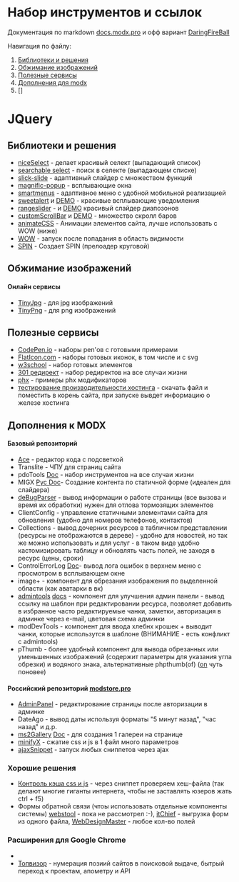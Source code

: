 # Набор инструментов и ссылок
Документация по markdown [docs.modx.pro](https://docs.modx.pro/) и офф вариант [DaringFireBall](https://daringfireball.net/projects/markdown/)

Навигация по файлу:

1. [Библиотеки и решения](https://github.com/seotut/intrument-seotut/blob/master/README.md#%D0%91%D0%B8%D0%B1%D0%BB%D0%B8%D0%BE%D1%82%D0%B5%D0%BA%D0%B8-%D0%B8-%D1%80%D0%B5%D1%88%D0%B5%D0%BD%D0%B8%D1%8F)
2. [Обжимание изображений](https://github.com/seotut/intrument-seotut/blob/master/README.md#%D0%9E%D0%B1%D0%B6%D0%B8%D0%BC%D0%B0%D0%BD%D0%B8%D0%B5-%D0%B8%D0%B7%D0%BE%D0%B1%D1%80%D0%B0%D0%B6%D0%B5%D0%BD%D0%B8%D0%B9)
3. [Полезные сервисы](https://github.com/seotut/intrument-seotut/blob/master/README.md#%D0%9F%D0%BE%D0%BB%D0%B5%D0%B7%D0%BD%D1%8B%D0%B5-%D1%81%D0%B5%D1%80%D0%B2%D0%B8%D1%81%D1%8B)
4. [Дополнения для modx](https://github.com/seotut/intrument-seotut/blob/master/README.md#%D0%94%D0%BE%D0%BF%D0%BE%D0%BB%D0%BD%D0%B5%D0%BD%D0%B8%D1%8F-%D0%BA-modx)
5. []

# JQuery
## Библиотеки и решения
* [niceSelect](http://hernansartorio.com/jquery-nice-select/) - делает красивый селект (выпадающий список)
* [searchable select](https://www.jqueryscript.net/form/jQuery-Plugin-For-Custom-Searchable-Select-List-Customselect.html) - поиск в селекте (выпадающем списке) 
* [slick-slide](http://kenwheeler.github.io/slick/) - адаптивный слайдер с множеством функций
* [magnific-popup](http://dimsemenov.com/plugins/magnific-popup/) - всплывающие окна
* [smartmenus](https://www.smartmenus.org/about/themes/) - адаптивное меню с удобной мобильной реализацией
* [sweetalert](https://github.com/t4t5/sweetalert) и [DEMO](https://sweetalert.js.org/) - красивые всплывающие уведомления
* [rangeslider](http://ionden.com/a/plugins/ion.rangeslider/) - и [DEMO](http://ionden.com/a/plugins/ion.rangeSlider/demo.html) красивый слайдер диапозонов
* [customScrollBar](https://github.com/malihu/malihu-custom-scrollbar-plugin) и [DEMO](http://manos.malihu.gr/repository/custom-scrollbar/demo/examples/complete_examples.html) - множество скролл баров
* [animateCSS](https://github.com/daneden/animate.css) - Анимации элементов сайта, лучше использовать с WOW (ниже)
* [WOW](https://github.com/matthieua/WOW) - запуск после попадания в область видимости
* [SPIN](http://spin.js.org/) - Создает SPIN (прелоадер круговой)
## Обжимание изображений
#### Онлайн сервисы
* [TinyJpg](https://tinyjpg.com/) - для jpg изображений
* [TinyPng](https://tinypng.com/) - для png изображений
## Полезные сервисы
* [CodePen.io](https://codepen.io/) - наборы pen'ов с готовыми примерами
* [FlatIcon.com](https://www.flaticon.com/) - наборы готовых иконок, в том числе и с svg
* [w3school](https://www.w3schools.com/howto/default.asp) - набор готовых элементов
* [301 редирект](https://web-optimizator.com/301-redirekt-htaccess/) - набор редиректов на все случаи жизни
* [phx](https://gaserge.ru/blog/modx-revolution/filtryi-phx-(-modifikatoryi-)-v-modx-revo.html) - примеры phx модификаторов
* [тестирование производительности хостинга](https://tools.lite.company/performance/) - скачать файл и поместить в корень сайта, при запуске вывдет информацию о железе хостинга
## Дополнения к MODX
#### Базовый репозиторий
* [Ace](https://modstore.pro/packages/content/ace) - редактор кода с подсветкой
* Translite - ЧПУ для страниц сайта
* pdoTools [Doc](https://docs.modx.pro/components/pdotools/) - набор инструментов на все случаи жизни
* MIGX [Рус Doc](https://webstool.ru/documentation-migx-russian.html)- Создание контента по статичной форме (идеален для слайдера)
* [deBugParser](https://docs.modx.pro/components/debugparser) - вывод информации о работе страницы (все вызова и время их обработки) нужен для отлова тормозящих элементов 
* ClientConfig - управление статичными элементами сайта для обновления (удобно для номеров телефонов, контактов)
* Collections - вывод дочерних ресурсов в табличном представлении (ресурсы не отображаются в дереве) - удобно для новостей, но так же можно использовать и для услуг - в таком виде удобно кастомизировать таблицу и обновлять часть полей, не заходя в ресурс (цены, сроки)
* ControlErrorLog [Doc](https://modzone.ru/documentation/controlerrorlog.html)- вывод лога ошибок в верхнем меню с просмотром в всплывающем окне
* image+ - компонент для обрезания изображения по выделенной области (как аватарки в вк)
* [admintools](https://modstore.pro/packages/utilities/admintools) [docs](https://modzone.ru/documentation/admintools.html) - компонент для улучшения админ панели - вывод ссылку на шаблон при редактировании ресурса, позволяет добавить в избранное часто редактируемые чанки, заметки, авторизация в админке через e-mail, цветовая схема админки
* modDevTools - компонент для ввода хлебнх крошек + выводит чанки, которые использутся в шаблоне (ВНИМАНИЕ - есть конфликт с admintools)
* pThumb - более удобный компонент для вывода обрезанных или уменьшенных изображений (содержит параметры для указания угла обрезки) и водяного знака, альтернативные phpthumb(of) ([on](https://modstore.pro/packages/photos-and-files/phpthumbon) чуть поновее)
#### Российский репозиторий [modstore.pro](https://modstore.pro/)
* [AdminPanel](https://modstore.pro/packages/utilities/adminpanel) - редактирование страницы после авторизации в админке
* DateAgo - вывод даты используя форматы "5 минут назад", "час назад" и д.р.
* [ms2Gallery](https://modstore.pro/packages/photos-and-files/ms2gallery) [Doc](https://docs.modx.pro/components/ms2gallery/) - для создания 1 галереи на странице
* [minifyX](https://modstore.pro/packages/utilities/minifyx) - сжатие css и js в 1 файл много параметров
* [ajaxSnippet](https://modstore.pro/packages/utilities/ajaxsnippet) - запуск любых сниппетов через ajax
### Хорошие решения
* [Контроль кэша css и js](https://webstool.ru/kak-kontrolirovat-kesh-css-i-skriptov.html) - через сниппет проверяем хеш-файла (так делают многие гиганты интернета, чтобы не заставлять юзеров жать ctrl + f5)
* Формы обратной связи (чтоы использовать отдельные компоненты системы) [webstool](https://webstool.ru/feedbackform.html) - пока не рассмотрел :-), [itChief](https://itchief.ru/lessons/php/pop-up-feedback-form#comment-5306) - выгрузка форм из одного файла, [WebDesignMaster](https://webdesign-master.ru/blog/tools/578.html) - любое кол-во полей
### Расширения для Google Chrome
* 
* [Топвизор](Топвизор) - нумерация позиий сайтов в поисковой выдаче, бытрый переход к проектам, апометру и API
